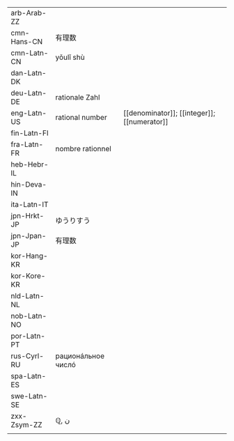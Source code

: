 | | | |
|-|-|-|
| arb-Arab-ZZ |  |  |
| cmn-Hans-CN | 有理数 |  |
| cmn-Latn-CN | yǒulǐ shù |  |
| dan-Latn-DK |  |  |
| deu-Latn-DE | rationale Zahl |  |
| eng-Latn-US | rational number | [[denominator]]; [[integer]]; [[numerator]] |
| fin-Latn-FI |  |  |
| fra-Latn-FR | nombre rationnel |  |
| heb-Hebr-IL |  |  |
| hin-Deva-IN |  |  |
| ita-Latn-IT |  |  |
| jpn-Hrkt-JP | ゆうりすう |  |
| jpn-Jpan-JP | 有理数 |  |
| kor-Hang-KR |  |  |
| kor-Kore-KR |  |  |
| nld-Latn-NL |  |  |
| nob-Latn-NO |  |  |
| por-Latn-PT |  |  |
| rus-Cyrl-RU | рационáльное числó |  |
| spa-Latn-ES |  |  |
| swe-Latn-SE |  |  |
| zxx-Zsym-ZZ | ℚ, ن |  |
|  |  |  |
